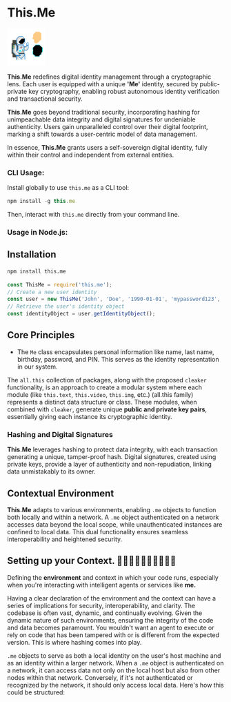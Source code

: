 # This.Me  
<img src="./this.me.png" alt="SVG Image" style="width:89px;">

**This.Me** redefines digital identity management through a cryptographic lens. Each user is equipped with a unique **'Me'** identity, secured by public-private key cryptography, enabling robust autonomous identity verification and transactional security.

**This.Me** goes beyond traditional security, incorporating hashing for unimpeachable data integrity and digital signatures for undeniable authenticity. Users gain unparalleled control over their digital footprint, marking a shift towards a user-centric model of data management.

In essence, **This.Me** grants users a self-sovereign digital identity, fully within their control and independent from external entities.

### CLI Usage:

Install globally to use `this.me` as a CLI tool:

```js
npm install -g this.me
```

Then, interact with `this.me` directly from your command line.


### Usage in Node.js:

## Installation

```bash
npm install this.me
```

```js
const ThisMe = require('this.me');
// Create a new user identity
const user = new ThisMe('John', 'Doe', '1990-01-01', 'mypassword123', '1234');
// Retrieve the user's identity object
const identityObject = user.getIdentityObject();
```

## Core Principles

- The `Me` class encapsulates personal information like name, last name, birthday, password, and PIN. This serves as the identity representation in our system.

The `all.this` collection of packages, along with the proposed `cleaker` functionality, is an approach to create a modular system where each module (like `this.text`, `this.video`, `this.img`, etc.) (all.this family) represents a distinct data structure or class. These modules, when combined with `cleaker`, generate unique **public and private key pairs**, essentially giving each instance its cryptographic identity.

### Hashing and Digital Signatures

**This.Me** leverages hashing to protect data integrity, with each transaction generating a unique, tamper-proof hash. Digital signatures, created using private keys, provide a layer of authenticity and non-repudiation, linking data unmistakably to its owner.

## Contextual Environment

**This.Me** adapts to various environments, enabling `.me` objects to function both locally and within a network. A `.me` object authenticated on a network accesses data beyond the local scope, while unauthenticated instances are confined to local data. This dual functionality ensures seamless interoperability and heightened security.

## Setting up your Context. 	👋🏻👋🏼👋🏽👋🏾👋🏿

Defining the **environment** and context in which your code runs, especially when you're interacting with intelligent agents or services like **me.**

Having a clear declaration of the environment and the context can have a series of implications for security, interoperability, and clarity. The codebase is often vast, dynamic, and continually evolving. Given the dynamic nature of such environments, ensuring the integrity of the code and data becomes paramount. You wouldn't want an agent to execute or rely on code that has been tampered with or is different from the expected version. This is where hashing comes into play.

`.me` objects to serve as both a local identity on the user's host machine and as an identity within a larger network. When a `.me` object is authenticated on a network, it can access data not only on the local host but also from other nodes within that network. Conversely, if it's not authenticated or recognized by the network, it should only access local data. Here's how this could be structured: